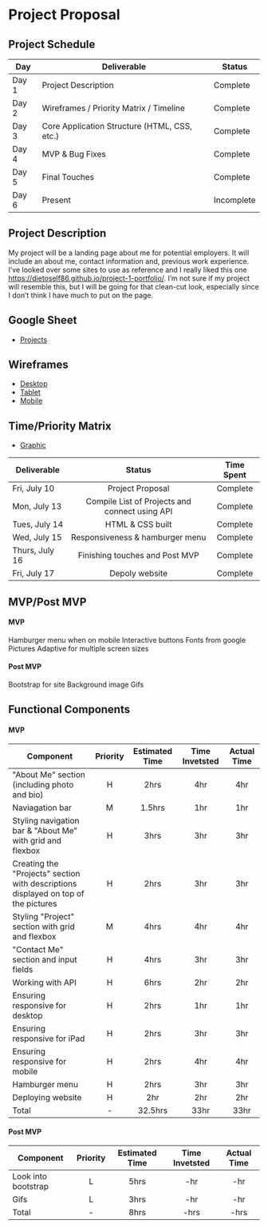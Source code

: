 # Project Proposal

## Project Schedule

|  Day | Deliverable | Status
|---|---| ---|
|Day 1| Project Description | Complete
|Day 2| Wireframes / Priority Matrix / Timeline | Complete
|Day 3| Core Application Structure (HTML, CSS, etc.) | Complete
|Day 4| MVP & Bug Fixes | Complete
|Day 5| Final Touches | Complete
|Day 6| Present | Incomplete

## Project Description
My project will be a landing page about me for potential employers. It will include an about me, contact information and, previous work experience. I’ve looked over some sites to use as reference and I really liked this one https://dietoself86.github.io/project-1-portfolio/. I’m not sure if my project will resemble this, but I will be going for that clean-cut look, especially since I don’t think I have much to put on the page.

## Google Sheet
- [Projects](https://docs.google.com/spreadsheets/d/1V1M3Eq1NXH2PNmeTlVviRhEjX9kenq769Vo2P5mMtro/edit#gid=0)

## Wireframes
- [Desktop](https://res.cloudinary.com/dlcjnygpy/image/upload/v1594664456/20200710_200705_zjlekt.jpg)
- [Tablet](https://res.cloudinary.com/dlcjnygpy/image/upload/v1594664429/20200710_200656_gj3hf9.jpg)
- [Mobile](https://res.cloudinary.com/dlcjnygpy/image/upload/v1594664399/20200710_200643_gz9fdj.jpg)

## Time/Priority Matrix 
- [Graphic](https://res.cloudinary.com/dlcjnygpy/image/upload/v1594664308/20200710_204051_g3cwsa.jpg)


|Deliverable	| Status	| Time Spent |
| --- | :---: |  :---: | 
| Fri, July 10 | Project Proposal	| Complete | 8 hrs |
| Mon, July 13 | Compile List of Projects and connect using API | Complete | -hr |
| Tues, July 14 | HTML & CSS built | Complete | -hr |
| Wed, July 15 | Responsiveness & hamburger menu | Complete | -hr |
| Thurs, July 16 | Finishing touches and Post MVP | Complete | -hr |	
| Fri, July 17 | Depoly website | Complete | -hr |		
 
## MVP/Post MVP

#### MVP
 Hamburger menu when on mobile
	Interactive buttons
	Fonts from google
	Pictures 
	Adaptive for multiple screen sizes


#### Post MVP
 Bootstrap for site
	Background image 
	Gifs


## Functional Components

#### MVP
| Component | Priority | Estimated Time | Time Invetsted | Actual Time |
| --- | :---: |  :---: | :---: | :---: |
| "About Me" section (including photo and bio)  | H | 2hrs | 4hr | 4hr|
| Naviagation bar | M | 1.5hrs | 1hr | 1hr|
| Styling navigation bar & "About Me" with grid and flexbox | H | 3hrs | 3hr | 3hr|
| Creating the "Projects" section with descriptions displayed on top of the pictures | H | 2hrs| 3hr | 3hr |
| Styling "Project" section with grid and flexbox | M | 4hrs | 4hr | 4hr|
| "Contact Me" section and input fields| H | 4hrs | 3hr | 3hr|
| Working with API | H | 6hrs | 2hr | 2hr |
| Ensuring responsive for desktop | H | 2hrs | 1hr | 1hr|
| Ensuring responsive for iPad | H | 2hrs | 3hr | 3hr|
| Ensuring responsive for mobile | H | 2hrs | 4hr | 4hr|
| Hamburger menu | H | 2hrs | 3hr | 3hr|
| Deploying website | H | 2hr | 2hr | 2hr|
| Total | - | 32.5hrs | 33hr | 33hr |


#### Post MVP
| Component | Priority | Estimated Time | Time Invetsted | Actual Time |
| --- | :---: |  :---: | :---: | :---: |
|Look into bootstrap | L | 5hrs | -hr | -hr|
|Gifs| L | 3hrs | -hr | -hr|
| Total | - | 8hrs | -hrs | -hrs | 
 
